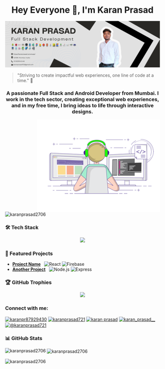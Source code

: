 <h1 align="center">Hey Everyone 👋, I'm Karan Prasad</h1>

<div align="center"> 
   <img src="https://github.com/karanprasad2706/karanprasad2706/blob/main/Banner.png">
</div>

> "Striving to create impactful web experiences, one line of code at a time." 🌟

<h3 align="center">A passionate Full Stack and Android Developer from Mumbai. I work in the tech sector, creating exceptional web experiences, and in my free time, I bring ideas to life through interactive designs.</h3>

<img align="right" alt="Coding" width="400" src="https://raw.githubusercontent.com/devSouvik/devSouvik/master/gif3.gif">

<p align="left">
   <img src="https://komarev.com/ghpvc/?username=karanprasad2706&label=Profile%20views&color=0e75b6&style=flat" alt="karanprasad2706" /> 
</p>

### 🛠️ Tech Stack
<p align="center">
   <img src="https://skillicons.dev/icons?i=android,angular,aws,bootstrap,css,django,figma,firebase,git,html,java,js,kotlin,mongodb,mysql,nodejs,php,postgres,react,sass,spring,sqlite,tailwind,unity&perline=7" />
</p>

### 🚀 Featured Projects
- [**Project Name**](https://github.com/karanprasad2706/project) &nbsp; ![React](https://img.shields.io/badge/React-16.8-blue) ![Firebase](https://img.shields.io/badge/Firebase-9.0-yellow)
- [**Another Project**](https://github.com/karanprasad2706/anotherproject) &nbsp; ![Node.js](https://img.shields.io/badge/Node.js-14-green) ![Express](https://img.shields.io/badge/Express-4.0-lightgrey)



### 🏆 GitHub Trophies
<p align="center">
   <img src="https://github-profile-trophy.vercel.app/?username=karanprasad2706&theme=radical&column=7"/>
</p>


<h3 align="left">Connect with me:</h3>
<p align="left">
<a href="https://twitter.com/karanpr87929430" target="blank"><img align="center" src="https://raw.githubusercontent.com/rahuldkjain/github-profile-readme-generator/master/src/images/icons/Social/twitter.svg" alt="karanpr87929430" height="30" width="40" /></a>
<a href="https://linkedin.com/in/karanprasad721" target="blank"><img align="center" src="https://raw.githubusercontent.com/rahuldkjain/github-profile-readme-generator/master/src/images/icons/Social/linked-in-alt.svg" alt="karanprasad721" height="30" width="40" /></a>
<a href="https://fb.com/karan prasad" target="blank"><img align="center" src="https://raw.githubusercontent.com/rahuldkjain/github-profile-readme-generator/master/src/images/icons/Social/facebook.svg" alt="karan prasad" height="30" width="40" /></a>
<a href="https://instagram.com/karan_prasad__" target="blank"><img align="center" src="https://raw.githubusercontent.com/rahuldkjain/github-profile-readme-generator/master/src/images/icons/Social/instagram.svg" alt="karan_prasad__" height="30" width="40" /></a>
<a href="https://medium.com/@karanprasad721" target="blank"><img align="center" src="https://raw.githubusercontent.com/rahuldkjain/github-profile-readme-generator/master/src/images/icons/Social/medium.svg" alt="@karanprasad721" height="30" width="40" /></a>
</p>

### 📊 GitHub Stats
<p><img align="left" src="https://github-readme-stats.vercel.app/api/top-langs?username=karanprasad2706&show_icons=true&locale=en&layout=compact&theme=radical" alt="karanprasad2706" /></p>

<p>&nbsp;<img align="center" src="https://github-readme-stats.vercel.app/api?username=karanprasad2706&show_icons=true&locale=en&theme=radical" alt="karanprasad2706" /></p>

<p><img align="center" src="https://github-readme-streak-stats.herokuapp.com/?user=karanprasad2706&theme=radical" alt="karanprasad2706" /></p>

